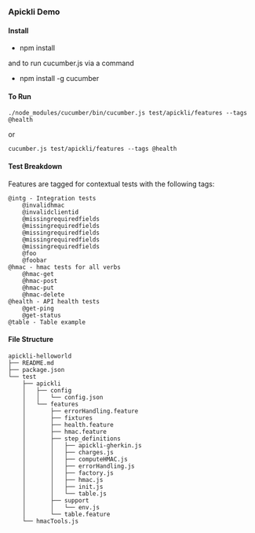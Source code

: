 ### Apickli Demo

#### Install

* npm install

and to run cucumber.js via a command

* npm install -g cucumber


#### To Run
`./node_modules/cucumber/bin/cucumber.js test/apickli/features --tags @health`

or

`cucumber.js test/apickli/features --tags @health`

#### Test Breakdown
Features are tagged for contextual tests with the following tags:
```
@intg - Integration tests
	@invalidhmac
	@invalidclientid
	@missingrequiredfields
	@missingrequiredfields
	@missingrequiredfields
	@missingrequiredfields
	@missingrequiredfields
	@foo
	@foobar
@hmac - hmac tests for all verbs
	@hmac-get
	@hmac-post
	@hmac-put
	@hmac-delete
@health - API health tests
	@get-ping
	@get-status
@table - Table example
```

#### File Structure
```
apickli-helloworld
├── README.md
├── package.json
└── test
    ├── apickli
    │   ├── config
    │   │   └── config.json
    │   └── features
    │       ├── errorHandling.feature
    │       ├── fixtures
    │       ├── health.feature
    │       ├── hmac.feature
    │       ├── step_definitions
    │       │   ├── apickli-gherkin.js
    │       │   ├── charges.js
    │       │   ├── computeHMAC.js
    │       │   ├── errorHandling.js
    │       │   ├── factory.js
    │       │   ├── hmac.js
    │       │   ├── init.js
    │       │   └── table.js
    │       ├── support
    │       │   └── env.js
    │       └── table.feature
    └── hmacTools.js
```
